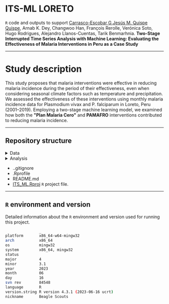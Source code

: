 ITS-ML LORETO
================
`R` code and outputs to support [Carrasco-Escobar G](https://github.com/gcarrascoe),[Jesús M. Quispe Quispe](https://jesusrqp96.github.io/JesusQuispe), Arnab K. Dey, Changwoo Han, François Rerolle, Verónica Soto, Hugo Rodrigues, Alejandro Llanos-Cuentas, Tarik Benmarhnia. **Two-Stage Interrupted Time Series Analysis with Machine Learning: Evaluating the Effectiveness of Malaria Interventions in Peru as a Case Study**

--------------------------

Study description
================
This study proposes that malaria interventions were effective in reducing malaria incidence during the period of their effectiveness, even when considering seasonal climate factors such as temperature and precipitation. We assessed the effectiveness of these interventions using monthly malaria incidence data for Plasmodium vivax and P. falciparum in Loreto, Peru (2001–2019). Employing a two-stage machine learning model, we examined how both the **"Plan Malaria Cero"** and **PAMAFRO** interventions contributed to reducing malaria incidence.






----------------

## Repository structure

<details>
  <summary>Data</summary>
  Data Employed to reproduce the results
</details>
  
<details>
  <summary> Analysis </summary>
   R markdowns and outputs. 
  <ul>
    <li><a href="https://github.com/healthinnovation/ITS_ML_LORETO/blob/main/Analysis/02_Calculate_ML.Rmd">02_Calculate_ML `R` markdown for data preparation,preprocessing and model building. </a></li>
    <li><a href="https://github.com/healthinnovation/ITS_ML_LORETO/blob/main/Analysis/03_Results.Rmd">03_Results `R` markdown to present the results of the data analysis. </a></li>
    <li><a href="https://github.com/healthinnovation/ITS_ML_LORETO/tree/main/Analysis/fit_preintervention">Fitted values in comparison to training dataset </a></li>
    <li><a href="https://github.com/healthinnovation/ITS_ML_LORETO/tree/main/Analysis/forecast_intervention">Forecasted values in comparison to test dataset </a></li>
    <li><a href="https://github.com/healthinnovation/ITS_ML_LORETO/tree/main/Analysis/models_postuning"> Models per intervention per specie </a></li>
  </ul>
</details>

- ..gitignore
- .Rprofile
- README.md
- [ITS_ML.Rproj](ITS_ML.Rproj) `R` project file.

----------------


## `R` environment and version

Detailed information about the `R` environment and version used for running this project.

```bash
               _                           
platform       x86_64-w64-mingw32          
arch           x86_64                      
os             mingw32                     
system         x86_64, mingw32             
status                                     
major          4                           
minor          3.1                         
year           2023                        
month          06                          
day            16                          
svn rev        84548                      
language       R                           
version.string R version 4.3.1 (2023-06-16 ucrt)
nickname       Beagle Scouts 
```
